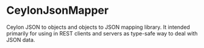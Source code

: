 # CeylonJsonMapper
Ceylon JSON to objects and objects to JSON mapping library. It intended primarily for using in REST clients and servers as type-safe way to deal with JSON data.
